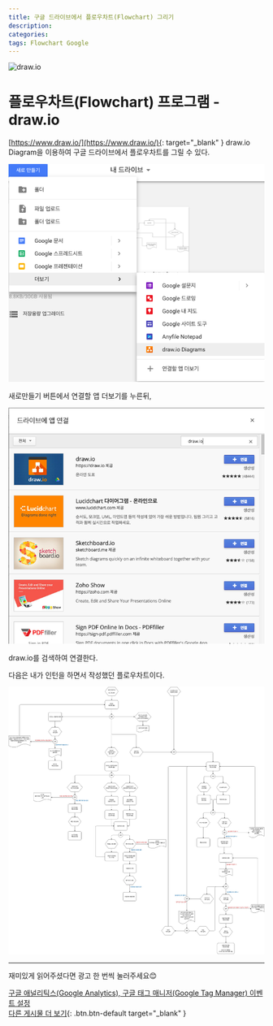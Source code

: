 ```yaml
---
title: 구글 드라이브에서 플로우차트(Flowchart) 그리기
description: 
categories: 
tags: Flowchart Google
---
```


![draw.io](https://support.invisionapp.com/hc/article_attachments/360024164052/drawio-studio-app.png)

# 플로우차트(Flowchart) 프로그램 - draw.io

[https://www.draw.io/](https://www.draw.io/){: target="_blank" } 
draw.io Diagram을 이용하여 구글 드라이브에서 플로우차트를 그릴 수 있다.

![구글드라이브 새로만들기 버튼](/assets/images/draw.io1.png)

새로만들기 버튼에서 연결할 앱 더보기를 누른뒤,

![연결할 앱 더보기에서 draw.io 검색](/assets/images/draw.io2.png)

draw.io를 검색하여 연결한다.

다음은 내가 인턴을 하면서 작성했던 플로우차트이다.

![Flowchart](/assets/images/draw.io-flowchart.jpg)

---

재미있게 읽어주셨다면 광고 한 번씩 눌러주세요😊

[구글 애널리틱스(Google Analytics), 구글 태그 매니저(Google Tag Manager) 이벤트 설정](https://groovypark.github.io/2018/02/13/Google-Analytics-event/)  
[다른 게시물 더 보기](https://groovypark.github.io/){: .btn.btn-default target="_blank" }
